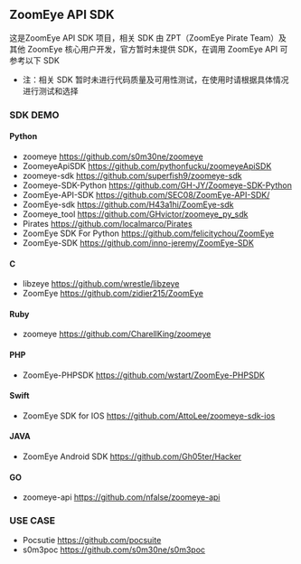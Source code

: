 ## ZoomEye API SDK
这是ZoomEye API SDK 项目，相关 SDK 由 ZPT（ZoomEye Pirate Team）及其他 ZoomEye 核心用户开发，官方暂时未提供 SDK，在调用 ZoomEye API 可参考以下 SDK

* 注：相关 SDK 暂时未进行代码质量及可用性测试，在使用时请根据具体情况进行测试和选择

### SDK DEMO
#### Python
* zoomeye https://github.com/s0m30ne/zoomeye
* ZoomeyeApiSDK https://github.com/pythonfucku/zoomeyeApiSDK
* zoomeye-sdk https://github.com/superfish9/zoomeye-sdk
* Zoomeye-SDK-Python https://github.com/GH-JY/Zoomeye-SDK-Python
* ZoomEye-API-SDK https://github.com/SEC08/ZoomEye-API-SDK/
* ZoomEye-sdk https://github.com/H43a1hi/ZoomEye-sdk
* Zoomeye_tool https://github.com/GHvictor/zoomeye_py_sdk
* Pirates https://github.com/localmarco/Pirates
* ZoomEye SDK For Python https://github.com/felicitychou/ZoomEye
* ZoomEye-SDK https://github.com/inno-jeremy/ZoomEye-SDK

#### C
* libzeye https://github.com/wrestle/libzeye
* ZoomEye https://github.com/zidier215/ZoomEye

#### Ruby
* zoomeye https://github.com/CharellKing/zoomeye

#### PHP
* ZoomEye-PHPSDK https://github.com/wstart/ZoomEye-PHPSDK

#### Swift
* ZoomEye SDK for IOS https://github.com/AttoLee/zoomeye-sdk-ios

#### JAVA
* ZoomEye Android SDK  https://github.com/Gh05ter/Hacker

#### GO
* zoomeye-api https://github.com/nfalse/zoomeye-api


### USE CASE
* Pocsutie https://github.com/pocsuite
* s0m3poc https://github.com/s0m30ne/s0m3poc
